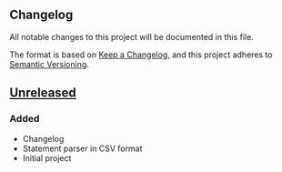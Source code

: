 ## Changelog

All notable changes to this project will be documented in this file.

The format is based on [Keep a Changelog](https://keepachangelog.com/en/1.0.0/),
and this project adheres to [Semantic Versioning](https://semver.org/spec/v2.0.0.html).

## [Unreleased]

### Added

-   Changelog
-   Statement parser in CSV format
-   Initial project

[unreleased]: https://github.com/pavelgrin/revolut_investments/compare/main...HEAD
